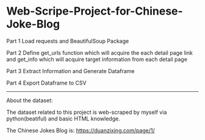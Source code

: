 # Web-Scripe-Project-for-Chinese-Joke-Blog

Part 1 Load requests and BeautifulSoup Package

Part 2 Define get_urls function which will acquire the each detail page link and get_info which will acquire target information from each detail page

Part 3 Extract Information and Generate Dataframe

Part 4 Export Dataframe to CSV

---------------------------------------------------------------------------------------------
About the dataset:

The dataset related to this project is web-scraped by myself via python(beatiful) and basic HTML knowledge.

The Chinese Jokes Blog is: https://duanzixing.com/page/1/

